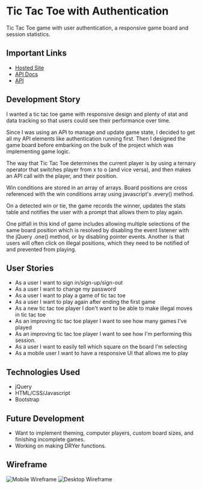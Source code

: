 # Tic Tac Toe with Authentication

Tic Tac Toe game with user authentication, a responsive game board and session statistics. 

## Important Links

- [Hosted Site](https://sidhantmathur.github.io/Auth-TicTacToe-client/)
- [API Docs](https://git.generalassemb.ly/ga-wdi-boston/game-project-api)
- [API](https://tic-tac-toe-api-production.herokuapp.com/)

## Development Story
I wanted a tic tac toe game with responsive design and plenty of stat and data tracking so that users could see their performance over time. 

Since I was using an API to manage and update game state, I decided to get all my API elements like authentication running first. Then I designed the game board before embarking on the bulk of the project which was implementing game logic. 

The way that Tic Tac Toe determines the current player is by using a ternary operator that switches player from x to o (and vice versa), and then makes an API call with the player, and their position. 

Win conditions are stored in an array of arrays. Board positions are cross referenced  with the win conditions array using javascript's .every() method. 

On a detected win or tie, the game records the winner, updates the stats table and notifies the user with a prompt that allows them to play again. 

One pitfall in this kind of game includes allowing multiple selections of the same board position which is resolved by disabling the event listener with the jQuery .one() method, or by disabling pointer events. Another is that users will often click on illegal positions, which they need to be notified of and prevented from playing. 

## User Stories
- As a user I want to sign in/sign-up/sign-out
- As a user I want to change my password
- As a user I want to play a game of tic tac toe
- As a user I want to play again after ending the first game
- As a new tic tac toe player I don't want to be able to make illegal moves in tic tac toe
- As an improving tic tac toe player I want to see how many games I've played
- As an improving tic tac toe player I want to see how I'm performing this session. 
- As a user I want to easily tell which square on the board I'm selecting
- As a mobile user I want to have a responsive UI that allows me to play

## Technologies Used

- jQuery
- HTML/CSS/Javascript
- Bootstrap

## Future Development

- Want to implement theming, computer players, custom board sizes, and finishing incomplete games. 
- Working on making DRYer functions. 

## Wireframe
![Mobile Wireframe](https://imgur.com/G2kyBzx)
![Desktop Wireframe](https://imgur.com/kBX4uk9)